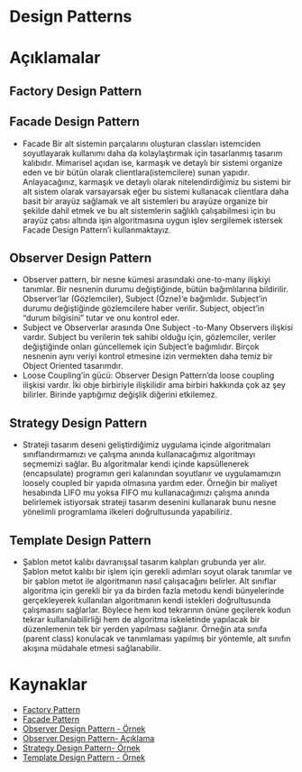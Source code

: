 # Design Patterns

# Açıklamalar

## Factory Design Pattern

## Facade Design Pattern

- Facade Bir alt sistemin parçalarını oluşturan classları istemciden soyutlayarak kullanımı daha da kolaylaştırmak için tasarlanmış tasarım kalıbıdır. Mimarisel açıdan ise, karmaşık ve detaylı bir sistemi organize eden ve bir bütün olarak clientlara(istemcilere) sunan yapıdır. Anlayacağınız, karmaşık ve detaylı olarak nitelendirdiğimiz bu sistemi bir alt sistem olarak varsayarsak eğer bu sistemi kullanacak clientlara daha basit bir arayüz sağlamak ve alt sistemleri bu arayüze organize bir şekilde dahil etmek ve bu alt sistemlerin sağlıklı çalışabilmesi için bu arayüz çatısı altında işin algoritmasına uygun işlev sergilemek istersek Facade Design Pattern’i kullanmaktayız.

## Observer Design Pattern

- Observer pattern, bir nesne kümesi arasındaki one-to-many ilişkiyi tanımlar. Bir nesnenin durumu değiştiğinde, bütün bağımlılarına bildirilir. Observer’lar (Gözlemciler), Subject (Özne)‘e bağımlıdır. Subject’in durumu değiştiğinde gözlemcilere haber verilir. Subject, object’in “durum bilgisini” tutar ve onu kontrol eder.
- Subject ve Observerlar arasında One Subject -to-Many Observers ilişkisi vardır. Subject bu verilerin tek sahibi olduğu için, gözlemciler, veriler değiştiğinde onları güncellemek için Subject’e bağımlıdır. Birçok nesnenin aynı veriyi kontrol etmesine izin vermekten daha temiz bir Object Oriented tasarımdır.
- Loose Coupling’in gücü: Observer Design Pattern’da loose coupling ilişkisi vardır. İki obje birbiriyle ilişkilidir ama birbiri hakkında çok az şey bilirler. Birinde yaptığımız değişlik diğerini etkilemez.

## Strategy Design Pattern

- Strateji tasarım deseni geliştirdiğimiz uygulama içinde algoritmaları sınıflandırmamızı ve çalışma anında kullanacağımız algoritmayı seçmemizi sağlar. Bu algoritmalar kendi içinde kapsüllenerek (encapsulate) programın geri kalanından soyutlanır ve uygulamamızın loosely coupled bir yapıda olmasına yardım eder. Örneğin bir maliyet hesabında LIFO mu yoksa FIFO mu kullanacağımızı çalışma anında belirlemek istiyorsak strateji tasarım desenini kullanarak bunu nesne yönelimli programlama ilkeleri doğrultusunda yapabiliriz.

## Template Design Pattern

- Şablon metot kalıbı davranışsal tasarım kalıpları grubunda yer alır. Şablon metot kalıbı bir işlem için gerekli adımları soyut olarak tanımlar ve bir şablon metot ile algoritmanın nasıl çalışacağını belirler. Alt sınıflar algoritma için gerekli bir ya da birden fazla metodu kendi bünyelerinde gerçekleyerek kullanılan algoritmanın kendi istekleri doğrultusunda çalışmasını sağlarlar. Böylece hem kod tekrarının önüne geçilerek kodun tekrar kullanılabilirliği hem de algoritma iskeletinde yapılacak bir düzenlemenin tek bir yerden yapılması sağlanır. Örneğin ata sınıfa (parent class) konulacak ve tanımlaması yapılmış bir yöntemle, alt sınıfın akışına müdahale etmesi sağlanabilir.

# Kaynaklar

- [Factory Pattern](https://medium.com/bili%C5%9Fim-hareketi/factory-fabrika-pattern-c14baca707be)
- [Facade Pattern](https://www.tutorialspoint.com/design_pattern/facade_pattern.htm)
- [Observer Design Pattern - Örnek](https://medium.com/t%C3%BCrkiye/observer-g%C3%B6zlemci-pattern-16cbe6d4bfbe)
- [Observer Design Pattern- Açıklama](https://medium.com/i%CC%87yi-programlama/observer-g%C3%B6zlemci-design-pattern-535df620b720)
- [Strategy Design Pattern- Örnek](https://metinalniacik.medium.com/strategy-design-pattern-strateji-tasar%C4%B1m-%C3%B6r%C3%BCnt%C3%BCs%C3%BC-d7a43290969c)
- [Template Design Pattern - Örnek](https://www.journaldev.com/1763/template-method-design-pattern-in-java)
